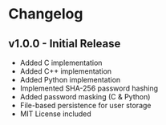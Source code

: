 # Changelog

## v1.0.0 - Initial Release
- Added C implementation
- Added C++ implementation
- Added Python implementation
- Implemented SHA-256 password hashing
- Added password masking (C & Python)
- File-based persistence for user storage
- MIT License included
